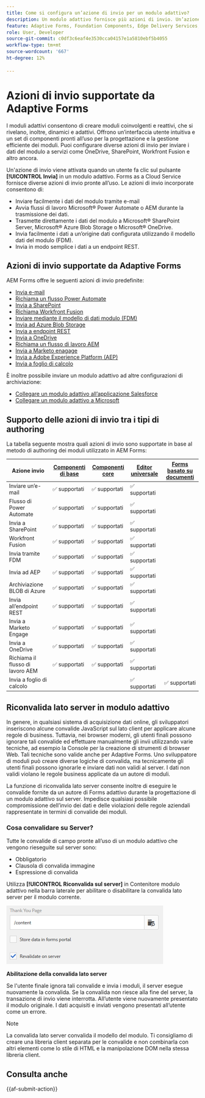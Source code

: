 ```yaml
---
title: Come si configura un’azione di invio per un modulo adattivo?
description: Un modulo adattivo fornisce più azioni di invio. Un’azione di invio definisce il modo in cui un modulo adattivo viene elaborato dopo l’invio. Puoi utilizzare le azioni di invio integrate o crearne di personalizzate.
feature: Adaptive Forms, Foundation Components, Edge Delivery Services, Core Components
role: User, Developer
source-git-commit: c0df3c6eaf4e3530cca04157e1a5810ebf5b4055
workflow-type: tm+mt
source-wordcount: '667'
ht-degree: 12%

---
```



# Azioni di invio supportate da Adaptive Forms

I moduli adattivi consentono di creare moduli coinvolgenti e reattivi, che si rivelano, inoltre, dinamici e adattivi. Offrono un’interfaccia utente intuitiva e un set di componenti pronti all’uso per la progettazione e la gestione efficiente dei moduli. Puoi configurare diverse azioni di invio per inviare i dati del modulo a servizi come OneDrive, SharePoint, Workfront Fusion e altro ancora.

Un&#39;azione di invio viene attivata quando un utente fa clic sul pulsante **[!UICONTROL Invia]** in un modulo adattivo. Forms as a Cloud Service fornisce diverse azioni di invio pronte all’uso. Le azioni di invio incorporate consentono di:

* Inviare facilmente i dati del modulo tramite e-mail
* Avvia flussi di lavoro Microsoft® Power Automate o AEM durante la trasmissione dei dati.
* Trasmette direttamente i dati del modulo a Microsoft® SharePoint Server, Microsoft® Azure Blob Storage o Microsoft® OneDrive.
* Invia facilmente i dati a un’origine dati configurata utilizzando il modello dati del modulo (FDM).
* Invia in modo semplice i dati a un endpoint REST.

## Azioni di invio supportate da Adaptive Forms

AEM Forms offre le seguenti azioni di invio predefinite:

* [Invia e-mail](/help/forms/configure-submit-action-send-email.md)
* [Richiama un flusso Power Automate](/help/forms/forms-microsoft-power-automate-integration.md)
* [Invia a SharePoint](/help/forms/configure-submit-action-sharepoint.md)
* [Richiama Workfront Fusion](/help/forms/submit-adaptive-form-to-workfront-fusion.md)
* [Inviare mediante il modello di dati modulo (FDM)](/help/forms/using-form-data-model.md)
* [Invia ad Azure Blob Storage](/help/forms/configure-submit-action-azure-blob-storage.md)
* [Invia a endpoint REST](/help/forms/configure-submit-action-restpoint.md)
* [Invia a OneDrive](/help/forms/configure-submit-action-onedrive.md)
* [Richiama un flusso di lavoro AEM](/help/forms/configure-submit-action-workflow.md)
* [Invia a Marketo enagage](/help/forms/submit-adaptive-form-to-marketo-engage.md)
* [Invia a Adobe Experience Platform (AEP)](/help/forms/aem-forms-aep-connector.md)
* [Invia a foglio di calcolo](/help/forms/forms-submission-service.md)

È inoltre possibile inviare un modulo adattivo ad altre configurazioni di archiviazione:

* [Collegare un modulo adattivo all’applicazione Salesforce](/help/forms/aem-forms-salesforce-integration.md)
* [Collegare un modulo adattivo a Microsoft](/help/forms/ms-dynamics-odata-configuration.md)

## Supporto delle azioni di invio tra i tipi di authoring

La tabella seguente mostra quali azioni di invio sono supportate in base al metodo di authoring dei moduli utilizzato in AEM Forms:

| Azione invio | [Componenti di base](/help/forms/configuring-submit-actions.md) | [Componenti core](/help/forms/configure-submit-actions-core-components.md) | [Editor universale](/help/forms/configure-submit-action-eds-forms.md#submit-actions-supported-by-adaptive-forms-created-in-universal-editor) | [Forms basato su documenti](/help/forms/configure-submit-action-eds-forms.md#supported-submit-actions-for-document-based-forms) |
|----------------------------|------------------------|------------------|------------------|------------------------|
| Inviare un’e-mail | ✅ supportati | ✅ supportati | ✅ supportati |                        |
| Flusso di Power Automate | ✅ supportati | ✅ supportati | ✅ supportati |                        |
| Invia a SharePoint | ✅ supportati | ✅ supportati | ✅ supportati |                        |
| Workfront Fusion | ✅ supportati | ✅ supportati | ✅ supportati |                        |
| Invia tramite FDM | ✅ supportati | ✅ supportati | ✅ supportati |                        |
| Invia ad AEP | ✅ supportati | ✅ supportati | ✅ supportati |                        |
| Archiviazione BLOB di Azure | ✅ supportati | ✅ supportati | ✅ supportati |                        |
| Invia all’endpoint REST | ✅ supportati | ✅ supportati | ✅ supportati |                        |
| Invia a Marketo Engage | ✅ supportati | ✅ supportati | ✅ supportati |                        |
| Invia a OneDrive | ✅ supportati | ✅ supportati | ✅ supportati |                        |
| Richiama il flusso di lavoro AEM | ✅ supportati | ✅ supportati | ✅ supportati |                        |
| Invia a foglio di calcolo |                        |                  | ✅ supportati | ✅ supportati |


## Riconvalida lato server in modulo adattivo

In genere, in qualsiasi sistema di acquisizione dati online, gli sviluppatori inseriscono alcune convalide JavaScript sul lato client per applicare alcune regole di business. Tuttavia, nei browser moderni, gli utenti finali possono ignorare tali convalide ed effettuare manualmente gli invii utilizzando varie tecniche, ad esempio la Console per la creazione di strumenti di browser Web. Tali tecniche sono valide anche per Adaptive Forms. Uno sviluppatore di moduli può creare diverse logiche di convalida, ma tecnicamente gli utenti finali possono ignorarle e inviare dati non validi al server. I dati non validi violano le regole business applicate da un autore di moduli.

La funzione di riconvalida lato server consente inoltre di eseguire le convalide fornite da un autore di Forms adattivo durante la progettazione di un modulo adattivo sul server. Impedisce qualsiasi possibile compromissione dell’invio dei dati e delle violazioni delle regole aziendali rappresentate in termini di convalide dei moduli.


### Cosa convalidare su Server?

Tutte le convalide di campo pronte all’uso di un modulo adattivo che vengono rieseguite sul server sono:

* Obbligatorio
* Clausola di convalida immagine
* Espressione di convalida

Utilizza **[!UICONTROL Riconvalida sul server]** in Contenitore modulo adattivo nella barra laterale per abilitare o disabilitare la convalida lato server per il modulo corrente.

![Abilitazione della convalida lato server](assets/revalidate-on-server.png)

**Abilitazione della convalida lato server**

Se l&#39;utente finale ignora tali convalide e invia i moduli, il server esegue nuovamente la convalida. Se la convalida non riesce alla fine del server, la transazione di invio viene interrotta. All’utente viene nuovamente presentato il modulo originale. I dati acquisiti e inviati vengono presentati all’utente come un errore.

>[!NOTE]
>
>La convalida lato server convalida il modello del modulo. Ti consigliamo di creare una libreria client separata per le convalide e non combinarla con altri elementi come lo stile di HTML e la manipolazione DOM nella stessa libreria client.

<!--### Supporting Custom functions in Validation Expressions {#supporting-custom-functions-in-validation-expressions-br}

At times, if there are **complex validation rules**, the exact validation script reside in custom functions and author calls these custom functions from field validation expression. To make this custom function library known and available while performing server-side validations, the form author can configure the name of AEM client library under the **[!UICONTROL Basic]** tab of Adaptive Form Container properties as shown below.

![Supporting Custom functions in Validation Expressions](assets/clientlib-cat.png)

Supporting Custom functions in Validation Expressions

Author can configure customJavaScript library per Adaptive Form. In the library, only keep the reusable functions, which have dependency on jquery and underscore.js third-party libraries.

Refer to the following articles to learn how to create custom functions for:

* [Adaptive Forms based on Foundation Components](/help/forms/rule-editor.md#custom-functions-in-rule-editor)
* [Adaptive Forms based on Core Components](/help/forms/create-and-use-custom-functions.md)
* [Adaptive Forms authored using Document-Based Authoring](/help/edge/docs/forms/rules-forms.md#create-a-custom-function)
* [Adaptive Forms created using the Universal Editor](/help/edge/docs/forms/universal-editor/rule-editor-universal-editor.md#create-a-custom-function)

## Error handling on Submit Action {#error-handling-on-submit-action}

As a part of AEM security and hardening guidelines, configure custom error pages such as 400.jsp, 404.jsp, and 500.jsp. These handlers are called, when on submitting a form 400, 404, or 500 errors appear. The handlers are also called when these error codes are triggered on the Publish node. You can also create JSP pages for other HTTP error codes.

When you prefill a form data model (FDM), or schema based Adaptive Form with XML or JSON data complaint to a schema that is data does not contain `<afData>`, `<afBoundData>`, and `</afUnboundData>` tags, then the data of unbounded fields of the Adaptive Form is lost. The schema can be an XML schema, JSON schema, or a Form Data Model (FDM). Unbounded fields are Adaptive Form fields without the `bindref` property.-->

## Consulta anche

{{af-submit-action}}

